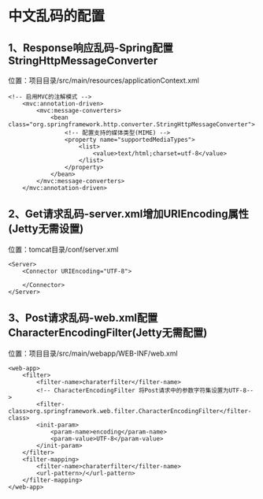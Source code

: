 # 中文乱码的配置

## 1、Response响应乱码-Spring配置StringHttpMessageConverter

位置：项目目录/src/main/resources/applicationContext.xml

    <!-- 启用MVC的注解模式 -->
        <mvc:annotation-driven>
            <mvc:message-converters>
                <bean class="org.springframework.http.converter.StringHttpMessageConverter">
                    <!-- 配置支持的媒体类型(MIME) -->
                    <property name="supportedMediaTypes">
                        <list>
                            <value>text/html;charset=utf-8</value>
                        </list>
                    </property>
                </bean>
            </mvc:message-converters>
        </mvc:annotation-driven>

## 2、Get请求乱码-server.xml增加URIEncoding属性(Jetty无需设置)

位置：tomcat目录/conf/server.xml


    <Server>
        <Connector URIEncoding="UTF-8">
    
        </Connector>
    </Server>

## 3、Post请求乱码-web.xml配置CharacterEncodingFilter(Jetty无需配置)

位置：项目目录/src/main/webapp/WEB-INF/web.xml
    
    <web-app>
        <filter>
            <filter-name>charaterfilter</filter-name>
            <!-- CharacterEncodingFilter 将Post请求中的参数字符集设置为UTF-8-->
            <filter-class>org.springframework.web.filter.CharacterEncodingFilter</filter-class>
            <init-param>
                <param-name>encoding</param-name>
                <param-value>UTF-8</param-value>
            </init-param>
        </filter>
        <filter-mapping>
            <filter-name>charaterfilter</filter-name>
            <url-pattern>/</url-pattern>
        </filter-mapping>
    </web-app>
